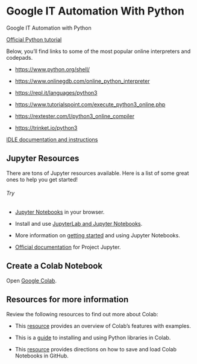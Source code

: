 # Google IT Automation With Python

Google IT Automation with Python

[Official
Python tutorial](https://docs.python.org/3/tutorial/index.html)

Below, you’ll find links to some of the most popular online interpreters and codepads.

- https://www.python.org/shell/

- https://www.onlinegdb.com/online_python_interpreter

- https://repl.it/languages/python3

- https://www.tutorialspoint.com/execute_python3_online.php

- https://rextester.com/l/python3_online_compiler

- https://trinket.io/python3

[IDLE documentation and instructions](https://docs.python.org/3/library/idle.html)

## Jupyter Resources

There are tons of Jupyter resources available. Here is a list of some great ones to help you get started!

###### Try

- [Jupyter Notebooks](https://docs.jupyter.org/en/latest/start/index.html) in your browser.

- Install and use [JupyterLab and Jupyter Notebooks](https://docs.jupyter.org/en/latest/install.html).

- More information on [getting started](https://jupyter-notebook-beginner-guide.readthedocs.io/en/latest/what_is_jupyter.html) and using Jupyter Notebooks.

- [Official documentation](https://docs.jupyter.org/en/latest/) for Project Jupyter.

## Create a Colab Notebook

Open [Google Colab](https://colab.sandbox.google.com/notebooks/welcome.ipynb#recent=true).

## Resources for more information

Review the following resources to find out more about Colab:

- This [resource](https://colab.sandbox.google.com/notebooks/basic_features_overview.ipynb) provides an overview of Colab’s features with examples.

- This is a [guide](https://colab.sandbox.google.com/notebooks/snippets/importing_libraries.ipynb) to installing and using Python libraries in Colab.

- This [resource](https://colab.sandbox.google.com/github/googlecolab/colabtools/blob/main/notebooks/colab-github-demo.ipynb) provides directions on how to save and load Colab Notebooks in GitHub.
